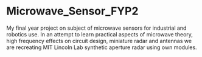 # Microwave_Sensor_FYP2
My final year project on subject of microwave sensors for industrial and robotics use. In an attempt to learn practical aspects of microwave theory, high frequency effects on circuit design, miniature radar and antennas we are recreating MIT Lincoln Lab synthetic aperture radar using own modules.
